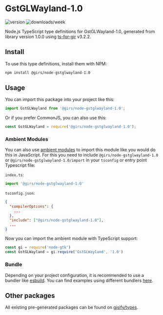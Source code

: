 
# GstGLWayland-1.0

![version](https://img.shields.io/npm/v/@girs/node-gstglwayland-1.0)
![downloads/week](https://img.shields.io/npm/dw/@girs/node-gstglwayland-1.0)


Node.js TypeScript type definitions for GstGLWayland-1.0, generated from library version 1.0.0 using [ts-for-gir](https://github.com/gjsify/ts-for-gir) v3.2.2.


## Install

To use this type definitions, install them with NPM:
```bash
npm install @girs/node-gstglwayland-1.0
```

## Usage

You can import this package into your project like this:
```ts
import GstGLWayland from '@girs/node-gstglwayland-1.0';
```

Or if you prefer CommonJS, you can also use this:
```ts
const GstGLWayland = require('@girs/node-gstglwayland-1.0');
```

### Ambient Modules

You can also use [ambient modules](https://github.com/gjsify/ts-for-gir/tree/main/packages/cli#ambient-modules) to import this module like you would do this in JavaScript.
For this you need to include `@girs/node-gstglwayland-1.0` or `@girs/node-gstglwayland-1.0/import` in your `tsconfig` or entry point Typescript file:

`index.ts`:
```ts
import '@girs/node-gstglwayland-1.0'
```

`tsconfig.json`:
```json
{
  "compilerOptions": {
    ...
  },
  "include": ["@girs/node-gstglwayland-1.0"],
  ...
}
```

Now you can import the ambient module with TypeScript support: 

```ts
const gi = require('node-gtk')
const GstGLWayland = gi.require('GstGLWayland', '1.0')
```


### Bundle

Depending on your project configuration, it is recommended to use a bundler like [esbuild](https://esbuild.github.io/). You can find examples using different bundlers [here](https://github.com/gjsify/ts-for-gir/tree/main/examples).

## Other packages

All existing pre-generated packages can be found on [gjsify/types](https://github.com/gjsify/types).

